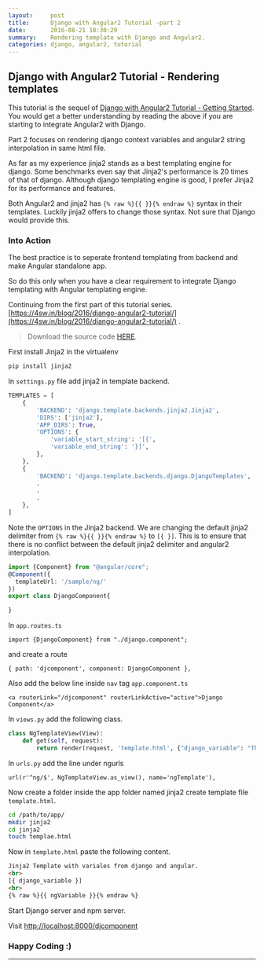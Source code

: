 ```yaml
---
layout:     post
title:      Django with Angular2 Tutorial -part 2
date:       2016-08-21 10:30:29
summary:    Rendering template with Django and Angular2.
categories: django, angular2, tutorial
---
```


## Django with Angular2 Tutorial - Rendering templates

This tutorial is the sequel of [Django with Angular2 Tutorial - Getting Started](https://4sw.in/blog/2016/django-angular2-tutorial/). You would get a better understanding by reading the above if you are starting to integrate Angular2 with Django.

Part 2 focuses on rendering django context variables and angular2 string interpolation in same html file. 

As far as my experience jinja2 stands as a best templating engine for django. Some benchmarks even say that Jinja2's performance is 20 times of that of django. Although django templating engine is good, I prefer Jinja2 for its performance and features.

Both Angular2 and jinja2 has `{% raw %}{{ }}{% endraw %}` syntax in their templates. Luckily jinja2 offers to change those syntax. Not sure that Django would provide this.

### Into Action

The best practice is to seperate frontend templating from backend and make Angular standalone app. 

So do this only when you have a clear requirement to integrate Django templating with Angular templating engine.

Continuing from the first part of this tutorial series. [https://4sw.in/blog/2016/django-angular2-tutorial/](https://4sw.in/blog/2016/django-angular2-tutorial/) .

> Download the source code [HERE](https://github.com/aswinkp/django-ng2-starter).

First install Jinja2 in  the virtualenv

```bash
pip install jinja2
```

In `settings.py` file add jinja2 in template backend.  

```python
TEMPLATES = [
    {
        'BACKEND': 'django.template.backends.jinja2.Jinja2',
        'DIRS': ['jinja2'],
        'APP_DIRS': True,
        'OPTIONS': {
            'variable_start_string': '[{',
            'variable_end_string': '}]',
        },
    },
    {
        'BACKEND': 'django.template.backends.django.DjangoTemplates',
        .
        .
        .
    },
]
```

Note the `OPTIONS` in the Jinja2 backend. We are changing the default jinja2 delimiter from `{% raw %}{{ }}{% endraw %}` to `[{ }]`. This is to ensure that there is no conflict between the default jinja2 delimiter and angular2 interpolation.

```typescript
import {Component} from "@angular/core";
@Component({
  templateUrl: '/sample/ng/'
})
export class DjangoComponent{

}

```
In `app.routes.ts`

`import {DjangoComponent} from "./django.component";`

and create a route

`{ path: 'djcomponent', component: DjangoComponent },`

Also add the below line inside `nav` tag `app.component.ts` 

`<a routerLink="/djcomponent" routerLinkActive="active">Django Component</a>`


In `views.py` add the following class.
 
```python
class NgTemplateView(View):
	def get(self, request):
		return render(request, 'template.html', {"django_variable": "This is django context variable"})
```

In `urls.py` add the line under ngurls

`url(r'^ng/$', NgTemplateView.as_view(), name='ngTemplate'),`

Now create a folder inside the app folder named jinja2 create template file `template.html`.

```bash
cd /path/to/app/
mkdir jinja2
cd jinja2
touch templae.html

```

Now in `template.html` paste the following content.

```html
Jinja2 Template with variales from django and angular.
<br>
[{ django_variable }]
<br>
{% raw %}{{ ngVariable }}{% endraw %}
```

Start Django server and npm server.

Visit [http://localhost:8000/djcomponent](http://localhost:8000/djcomponent)


### Happy Coding :)


___



